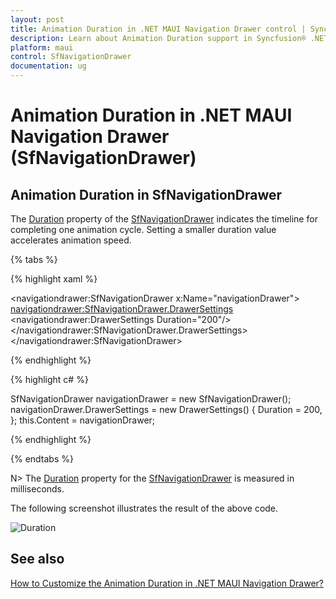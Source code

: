 ```yaml
---
layout: post
title: Animation Duration in .NET MAUI Navigation Drawer control | Syncfusion®
description: Learn about Animation Duration support in Syncfusion® .NET MAUI Navigation Drawer (SfNavigationDrawer) control and more.
platform: maui
control: SfNavigationDrawer
documentation: ug
---
```

# Animation Duration in .NET MAUI Navigation Drawer (SfNavigationDrawer)

## Animation Duration in SfNavigationDrawer

The [Duration](https://help.syncfusion.com/cr/maui/Syncfusion.Maui.NavigationDrawer.DrawerSettings.html#Syncfusion_Maui_NavigationDrawer_DrawerSettings_Duration) property of the [SfNavigationDrawer](https://help.syncfusion.com/cr/maui/Syncfusion.Maui.NavigationDrawer.SfNavigationDrawer.html) indicates the timeline for completing one animation cycle. Setting a smaller duration value accelerates animation speed.

{% tabs %}

{% highlight xaml %}

<navigationdrawer:SfNavigationDrawer x:Name="navigationDrawer">
    <navigationdrawer:SfNavigationDrawer.DrawerSettings>
        <navigationdrawer:DrawerSettings  Duration="200"/>
    </navigationdrawer:SfNavigationDrawer.DrawerSettings>
</navigationdrawer:SfNavigationDrawer>

{% endhighlight %}

{% highlight c# %}

SfNavigationDrawer navigationDrawer = new SfNavigationDrawer();
navigationDrawer.DrawerSettings = new DrawerSettings()
{
    Duration = 200,
};
this.Content = navigationDrawer;

{% endhighlight %}

{% endtabs %}

N> The [Duration](https://help.syncfusion.com/cr/maui/Syncfusion.Maui.NavigationDrawer.DrawerSettings.html#Syncfusion_Maui_NavigationDrawer_DrawerSettings_Duration) property for the [SfNavigationDrawer](https://help.syncfusion.com/cr/maui/Syncfusion.Maui.NavigationDrawer.SfNavigationDrawer.html) is measured in milliseconds.

The following screenshot illustrates the result of the above code.

![Duration](Images/animation-duration/navigation_duration.gif)

## See also 

[How to Customize the Animation Duration in .NET MAUI Navigation Drawer?](https://support.syncfusion.com/kb/article/15504/how-to-customize-the-animation-duration-in-net-maui-navigation-drawer)